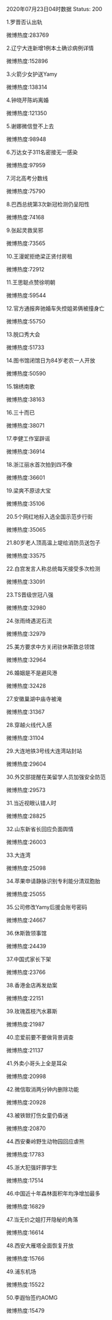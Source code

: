 2020年07月23日04时数据
Status: 200

1.罗晋否认出轨

微博热度:283769

2.辽宁大连新增1例本土确诊病例详情

微博热度:152896

3.火箭少女护送Yamy

微博热度:138314

4.钟晓芹陈屿离婚

微博热度:121350

5.谢娜微信登不上去

微博热度:98948

6.万达女子311名密接无一感染

微博热度:97959

7.河北高考分数线

微博热度:75790

8.巴西总统第3次新冠检测仍呈阳性

微博热度:74168

9.张起灵救吴邪

微博热度:73565

10.王漫妮拒绝梁正贤付房租

微博热度:72912

11.王思聪点赞徐明朝

微博热度:59544

12.官方通报奔驰婚车失控姐弟俩被撞身亡

微博热度:55750

13.脱口秀大会

微博热度:51733

14.图书馆闭馆日为84岁老农一人开放

微博热度:50590

15.锦绣南歌

微博热度:38163

16.三十而已

微博热度:38071

17.李健工作室辟谣

微博热度:36914

18.浙江丽水首次拍到四不像

微博热度:36601

19.梁爽不原谅大宝

微博热度:35106

20.5个网红地标入选全国示范步行街

微博热度:35065

21.80岁老人顶高温上堤给消防员送包子

微博热度:33575

22.白宫发言人称总统每天接受多次检测

微博热度:33091

23.TS晋级世冠八强

微博热度:32980

24.张雨绮遇泥石流

微博热度:32979

25.美方要求中方关闭驻休斯敦总领馆

微博热度:32964

26.婚姻是不是避风港

微博热度:32428

27.安徽巢湖中庙寺被淹

微博热度:31367

28.穿越火线代入感

微博热度:31104

29.大连地铁3号线大连湾站封站

微博热度:29604

30.外交部提醒在美留学人员加强安全防范

微博热度:29573

31.当近视眼认错人时

微博热度:28825

32.山东新省长回应负面舆情

微博热度:26003

33.大连湾

微博热度:25098

34.苹果申请静脉识别专利能分清双胞胎

微博热度:25055

35.公司修改Yamy后援会账号密码

微博热度:24667

36.休斯敦领事馆

微博热度:24439

37.中国式家长下架

微博热度:23766

38.香港金店再发劫案

微博热度:22151

39.玫瑰荔枝汽水慕斯

微博热度:21987

40.恋爱前要不要做背景调查

微博热度:21137

41.外卖小哥头上全是耳朵

微博热度:20998

42.微信取消两分钟内删除功能

微博热度:20928

43.被铁锨打伤女童仍昏迷

微博热度:20870

44.西安秦岭野生动物园回应虐熊

微博热度:17783

45.浙大犯强奸罪学生

微博热度:17514

46.中国近十年森林面积年均净增加最多

微博热度:16829

47.当无价之姐打开隐秘的角落

微博热度:16614

48.西安大雁塔全面恢复开放

微博热度:15766

49.浦东机场

微博热度:15522

50.李遐怡签约AOMG

微博热度:15479

